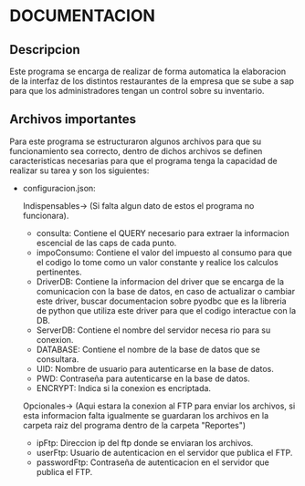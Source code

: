 # DOCUMENTACION

## Descripcion

Este programa se encarga de realizar de forma automatica la elaboracion de la interfaz de los distintos restaurantes de la empresa que se sube a sap para que los administradores tengan un control sobre su inventario.

## Archivos importantes

Para este programa se estructuraron algunos archivos para que su funcionamiento sea correcto, dentro de dichos archivos se definen caracteristicas necesarias para que el programa tenga la capacidad de realizar su tarea y son los siguientes:

- configuracion.json:

    Indispensables-> (Si falta algun dato de estos el programa no funcionara).

    - consulta: Contiene el QUERY necesario para extraer la informacion escencial de las caps de cada punto.
    - impoConsumo: Contiene el valor del impuesto al consumo para que el codigo lo tome como un valor constante y realice los calculos      pertinentes.
    - DriverDB: Contiene la informacion del driver que se encarga de la comunicacion con la base de datos, en caso de actualizar o cambiar este driver, buscar documentacion sobre pyodbc que es la libreria de python que utiliza este driver para que el codigo interactue con la DB.
    - ServerDB: Contiene el nombre del servidor necesa
    rio para su conexion.
    - DATABASE: Contiene el nombre de la base de datos que se consultara.
    - UID: Nombre de usuario para autenticarse en la base de datos.
    - PWD: Contraseña para autenticarse en la base de datos.
    - ENCRYPT: Indica si la conexion es encriptada.
    
    Opcionales-> (Aqui estara la conexion al FTP para enviar los archivos, si esta informacion falta igualmente se guardaran los archivos en la carpeta raiz del programa dentro de la carpeta "Reportes")

    - ipFtp: Direccion ip del ftp donde se enviaran los archivos.
    - userFtp: Usuario de autenticacion en el servidor que publica el FTP.
    - passwordFtp: Contraseña de autenticacion en el servidor que publica el FTP.
